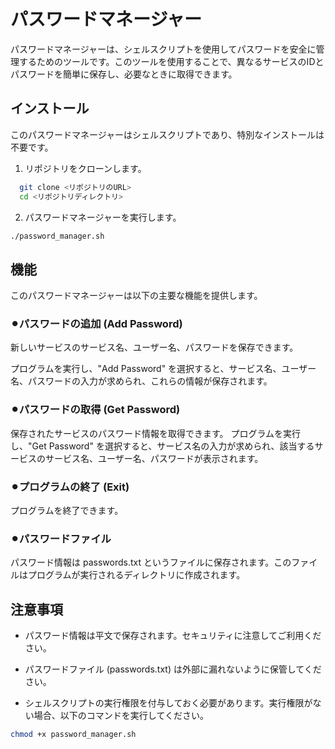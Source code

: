 
# パスワードマネージャー

パスワードマネージャーは、シェルスクリプトを使用してパスワードを安全に管理するためのツールです。このツールを使用することで、異なるサービスのIDとパスワードを簡単に保存し、必要なときに取得できます。

## インストール

このパスワードマネージャーはシェルスクリプトであり、特別なインストールは不要です。

1. リポジトリをクローンします。

 ```bash :
   git clone <リポジトリのURL>
   cd <リポジトリディレクトリ>
```
2. パスワードマネージャーを実行します。

 ```bash :
./password_manager.sh
```

## 機能
このパスワードマネージャーは以下の主要な機能を提供します。

### ⚫︎パスワードの追加 (Add Password)
新しいサービスのサービス名、ユーザー名、パスワードを保存できます。

プログラムを実行し、"Add Password" を選択すると、サービス名、ユーザー名、パスワードの入力が求められ、これらの情報が保存されます。
### ⚫︎パスワードの取得 (Get Password)
保存されたサービスのパスワード情報を取得できます。
プログラムを実行し、"Get Password" を選択すると、サービス名の入力が求められ、該当するサービスのサービス名、ユーザー名、パスワードが表示されます。
### ⚫︎プログラムの終了 (Exit)
プログラムを終了できます。
### ⚫︎パスワードファイル
パスワード情報は passwords.txt というファイルに保存されます。このファイルはプログラムが実行されるディレクトリに作成されます。

## 注意事項
- パスワード情報は平文で保存されます。セキュリティに注意してご利用ください。

- パスワードファイル (passwords.txt) は外部に漏れないように保管してください。

- シェルスクリプトの実行権限を付与しておく必要があります。実行権限がない場合、以下のコマンドを実行してください。

 ```bash :
chmod +x password_manager.sh
```
